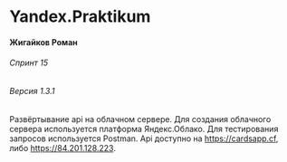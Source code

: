 # Yandex.Praktikum
#### Жигайков Роман
###### Спринт 15
###### Версия 1.3.1

Развёртывание api на облачном сервере. Для создания облачного сервера используется платформа Яндекс.Облако. Для тестирования запросов используется Postman. Api доступно на https://cardsapp.cf, либо https://84.201.128.223.
